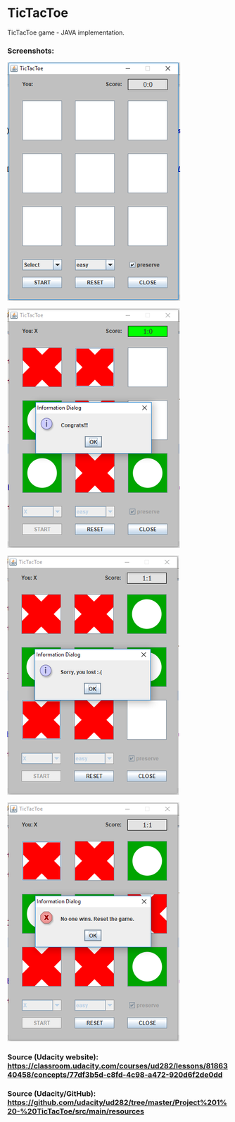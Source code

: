 # TicTacToe

TicTacToe game - JAVA implementation.

### Screenshots:

![GUI](https://github.com/ikostan/TicTacToe/blob/master/src/images/screen1.PNG?raw=true "GUI screenshot")

![GUI](https://github.com/ikostan/TicTacToe/blob/master/src/images/screen2.PNG?raw=true "GUI screenshot")

![GUI](https://github.com/ikostan/TicTacToe/blob/master/src/images/screen3.PNG?raw=true "GUI screenshot")

![GUI](https://github.com/ikostan/TicTacToe/blob/master/src/images/screen4.PNG?raw=true "GUI screenshot")


### Source (Udacity website): https://classroom.udacity.com/courses/ud282/lessons/8186340458/concepts/77df3b5d-c8fd-4c98-a472-920d6f2de0dd
### Source (Udacity/GitHub): https://github.com/udacity/ud282/tree/master/Project%201%20-%20TicTacToe/src/main/resources

